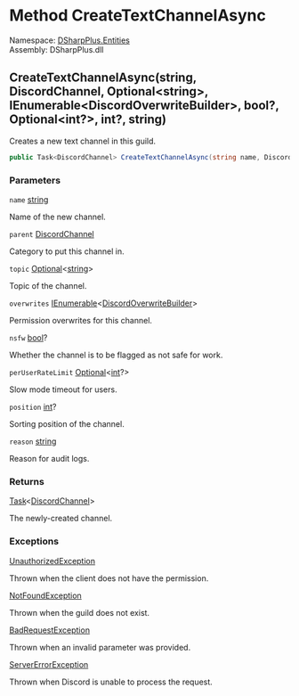 # Method CreateTextChannelAsync

Namespace: [DSharpPlus.Entities](DSharpPlus.Entities.md)  
Assembly: DSharpPlus.dll

## <a id="DSharpPlus_Entities_DiscordGuild_CreateTextChannelAsync_System_String_DSharpPlus_Entities_DiscordChannel_DSharpPlus_Entities_Optional_System_String__System_Collections_Generic_IEnumerable_DSharpPlus_Entities_DiscordOverwriteBuilder__System_Nullable_System_Boolean__DSharpPlus_Entities_Optional_System_Nullable_System_Int32___System_Nullable_System_Int32__System_String_"></a>CreateTextChannelAsync\(string, DiscordChannel, Optional<string\>, IEnumerable<DiscordOverwriteBuilder\>, bool?, Optional<int?\>, int?, string\)

Creates a new text channel in this guild.

```csharp
public Task<DiscordChannel> CreateTextChannelAsync(string name, DiscordChannel parent = null, Optional<string> topic = default, IEnumerable<DiscordOverwriteBuilder> overwrites = null, bool? nsfw = null, Optional<int?> perUserRateLimit = default, int? position = null, string reason = null)
```

### Parameters

`name` [string](https://learn.microsoft.com/dotnet/api/system.string)

Name of the new channel.

`parent` [DiscordChannel](DSharpPlus.Entities.DiscordChannel.md)

Category to put this channel in.

`topic` [Optional](DSharpPlus.Entities.Optional\-1.md)<[string](https://learn.microsoft.com/dotnet/api/system.string)\>

Topic of the channel.

`overwrites` [IEnumerable](https://learn.microsoft.com/dotnet/api/system.collections.generic.ienumerable\-1)<[DiscordOverwriteBuilder](DSharpPlus.Entities.DiscordOverwriteBuilder.md)\>

Permission overwrites for this channel.

`nsfw` [bool](https://learn.microsoft.com/dotnet/api/system.boolean)?

Whether the channel is to be flagged as not safe for work.

`perUserRateLimit` [Optional](DSharpPlus.Entities.Optional\-1.md)<[int](https://learn.microsoft.com/dotnet/api/system.int32)?\>

Slow mode timeout for users.

`position` [int](https://learn.microsoft.com/dotnet/api/system.int32)?

Sorting position of the channel.

`reason` [string](https://learn.microsoft.com/dotnet/api/system.string)

Reason for audit logs.

### Returns

[Task](https://learn.microsoft.com/dotnet/api/system.threading.tasks.task\-1)<[DiscordChannel](DSharpPlus.Entities.DiscordChannel.md)\>

The newly-created channel.

### Exceptions

[UnauthorizedException](DSharpPlus.Exceptions.UnauthorizedException.md)

Thrown when the client does not have the <xref href="DSharpPlus.Permissions.ManageChannels" data-throw-if-not-resolved="false"></xref> permission.

[NotFoundException](DSharpPlus.Exceptions.NotFoundException.md)

Thrown when the guild does not exist.

[BadRequestException](DSharpPlus.Exceptions.BadRequestException.md)

Thrown when an invalid parameter was provided.

[ServerErrorException](DSharpPlus.Exceptions.ServerErrorException.md)

Thrown when Discord is unable to process the request.

